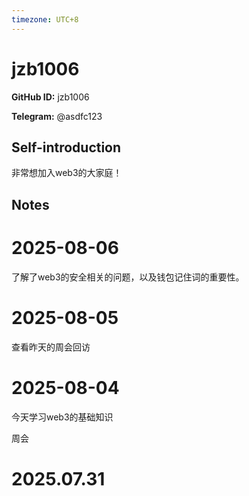 ```yaml
---
timezone: UTC+8
---
```


# jzb1006

**GitHub ID:** jzb1006

**Telegram:** @asdfc123

## Self-introduction

非常想加入web3的大家庭！

## Notes

<!-- Content_START -->
# 2025-08-06

了解了web3的安全相关的问题，以及钱包记住词的重要性。

# 2025-08-05

查看昨天的周会回访

# 2025-08-04

今天学习web3的基础知识

周会

# 2025.07.31


<!-- Content_END -->

